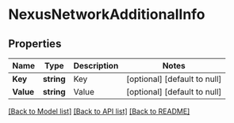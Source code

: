 # NexusNetworkAdditionalInfo

## Properties
Name | Type | Description | Notes
------------ | ------------- | ------------- | -------------
**Key** | **string** | Key | [optional] [default to null]
**Value** | **string** | Value | [optional] [default to null]

[[Back to Model list]](../README.md#documentation-for-models) [[Back to API list]](../README.md#documentation-for-api-endpoints) [[Back to README]](../README.md)


